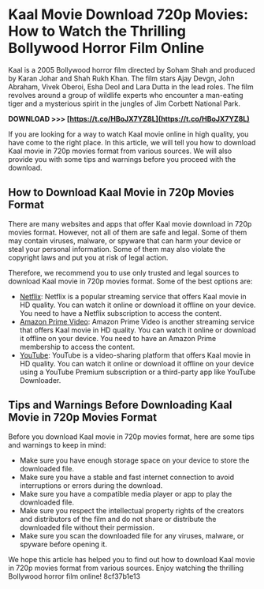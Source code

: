 
 
# Kaal Movie Download 720p Movies: How to Watch the Thrilling Bollywood Horror Film Online
 
Kaal is a 2005 Bollywood horror film directed by Soham Shah and produced by Karan Johar and Shah Rukh Khan. The film stars Ajay Devgn, John Abraham, Vivek Oberoi, Esha Deol and Lara Dutta in the lead roles. The film revolves around a group of wildlife experts who encounter a man-eating tiger and a mysterious spirit in the jungles of Jim Corbett National Park.
 
**DOWNLOAD &gt;&gt;&gt; [https://t.co/HBoJX7YZ8L](https://t.co/HBoJX7YZ8L)**


 
If you are looking for a way to watch Kaal movie online in high quality, you have come to the right place. In this article, we will tell you how to download Kaal movie in 720p movies format from various sources. We will also provide you with some tips and warnings before you proceed with the download.
 
## How to Download Kaal Movie in 720p Movies Format
 
There are many websites and apps that offer Kaal movie download in 720p movies format. However, not all of them are safe and legal. Some of them may contain viruses, malware, or spyware that can harm your device or steal your personal information. Some of them may also violate the copyright laws and put you at risk of legal action.
 
Therefore, we recommend you to use only trusted and legal sources to download Kaal movie in 720p movies format. Some of the best options are:
 
- [Netflix](https://www.netflix.com/in/title/70021664): Netflix is a popular streaming service that offers Kaal movie in HD quality. You can watch it online or download it offline on your device. You need to have a Netflix subscription to access the content.
- [Amazon Prime Video](https://www.amazon.com/Kaal-Ajay-Devgn/dp/B07DQ9Z8JW): Amazon Prime Video is another streaming service that offers Kaal movie in HD quality. You can watch it online or download it offline on your device. You need to have an Amazon Prime membership to access the content.
- [YouTube](https://www.youtube.com/watch?v=0zX7Y6UyR6w): YouTube is a video-sharing platform that offers Kaal movie in HD quality. You can watch it online or download it offline on your device using a YouTube Premium subscription or a third-party app like YouTube Downloader.

## Tips and Warnings Before Downloading Kaal Movie in 720p Movies Format
 
Before you download Kaal movie in 720p movies format, here are some tips and warnings to keep in mind:

- Make sure you have enough storage space on your device to store the downloaded file.
- Make sure you have a stable and fast internet connection to avoid interruptions or errors during the download.
- Make sure you have a compatible media player or app to play the downloaded file.
- Make sure you respect the intellectual property rights of the creators and distributors of the film and do not share or distribute the downloaded file without their permission.
- Make sure you scan the downloaded file for any viruses, malware, or spyware before opening it.

We hope this article has helped you to find out how to download Kaal movie in 720p movies format from various sources. Enjoy watching the thrilling Bollywood horror film online!
 8cf37b1e13
 
